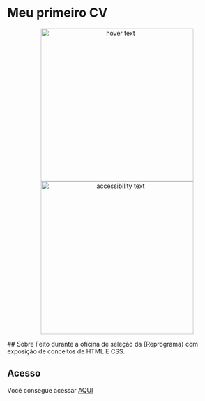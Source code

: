 # Meu primeiro CV 
<p align="center">
  <img src="./IMG/banner-principal" width="350" title="hover text">
  <img src="your_relative_path_here_number_2_large_name" width="350" alt="accessibility text">
</p>
## Sobre
Feito durante a oficina de seleção da {Reprograma} com exposição de conceitos de HTML E CSS.

## Acesso
Você consegue acessar [AQUI](https://catharineresume.netlify.app/)
